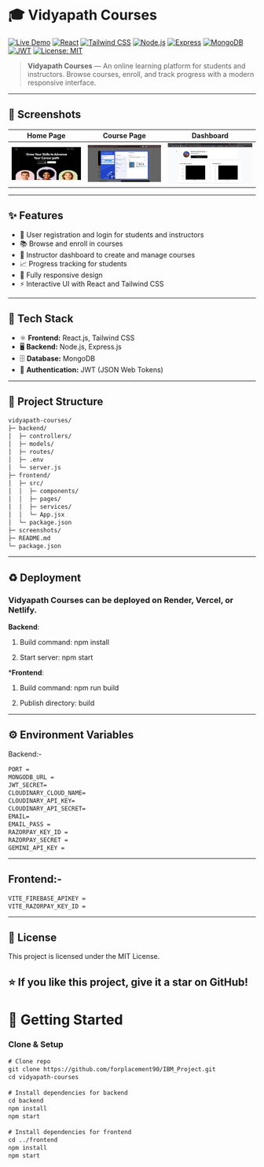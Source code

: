 # 🎓 Vidyapath Courses

[![Live Demo](https://img.shields.io/badge/Live-Demo-green?style=for-the-badge&logo=render)](https://vidyapath-coureses-1.onrender.com/)
[![React](https://img.shields.io/badge/Frontend-React-blue?style=for-the-badge&logo=react)](https://reactjs.org/)
[![Tailwind CSS](https://img.shields.io/badge/Styling-Tailwind%20CSS-blue?style=for-the-badge&logo=tailwind-css)](https://tailwindcss.com/)
[![Node.js](https://img.shields.io/badge/Backend-Node.js-brightgreen?style=for-the-badge&logo=node.js)](https://nodejs.org/)
[![Express](https://img.shields.io/badge/Server-Express-black?style=for-the-badge&logo=express)](https://expressjs.com/)
[![MongoDB](https://img.shields.io/badge/Database-MongoDB-green?style=for-the-badge&logo=mongodb)](https://www.mongodb.com/)
[![JWT](https://img.shields.io/badge/Authentication-JWT-orange?style=for-the-badge)](https://jwt.io/)
[![License: MIT](https://img.shields.io/badge/License-MIT-yellow?style=for-the-badge)](./LICENSE)

> **Vidyapath Courses** — An online learning platform for students and instructors. Browse courses, enroll, and track progress with a modern responsive interface.  

---

## 📸 Screenshots

| Home Page | Course Page | Dashboard |
|-----------|-------------|-----------|
| ![Home](https://github.com/sourav842741/Vidyapath-Coureses/blob/f5fd3e2d25b3593a10d0954a452e6bbe2ca478d6/Screenshot%202025-09-15%20204257.png) | ![Course](https://github.com/sourav842741/Vidyapath-Coureses/blob/d4be650b367eb20a84e175b1e1bc18e927fc6ea9/Screenshot%202025-09-15%20204554.png) | ![Dashboard](https://github.com/sourav842741/Vidyapath-Coureses/blob/fe31e03a781fe227bc2c86f3c160f57c16886052/Screenshot%202025-09-15%20204905.png) |

---

## ✨ Features

- 🔐 User registration and login for students and instructors  
- 📚 Browse and enroll in courses  
- 📝 Instructor dashboard to create and manage courses  
- 📈 Progress tracking for students  
- 📱 Fully responsive design  
- ⚡ Interactive UI with React and Tailwind CSS  

---

## 🧰 Tech Stack

- ⚛️ **Frontend:** React.js, Tailwind CSS  
- 🖥 **Backend:** Node.js, Express.js  
- 🗄 **Database:** MongoDB  
- 🔐 **Authentication:** JWT (JSON Web Tokens)  

---

## 📂 Project Structure
```base
vidyapath-courses/
├─ backend/
│  ├─ controllers/
│  ├─ models/
│  ├─ routes/
│  ├─ .env
│  └─ server.js
├─ frontend/
│  ├─ src/
│  │  ├─ components/
│  │  ├─ pages/
│  │  ├─ services/
│  │  └─ App.jsx
│  └─ package.json
├─ screenshots/
├─ README.md
└─ package.json
```
---
## ♻️ Deployment

### Vidyapath Courses can be deployed on Render, Vercel, or Netlify.

**Backend**:

1. Build command: npm install

2. Start server: npm start

***Frontend**:

1. Build command: npm run build

2. Publish directory: build
---

## ⚙️ Environment Variables
Backend:-
```
PORT = 
MONGODB_URL =
JWT_SECRET=
CLOUDINARY_CLOUD_NAME=
CLOUDINARY_API_KEY=
CLOUDINARY_API_SECRET=
EMAIL=
EMAIL_PASS =
RAZORPAY_KEY_ID =
RAZORPAY_SECRET = 
GEMINI_API_KEY =
```
---
## Frontend:-
```
VITE_FIREBASE_APIKEY = 
VITE_RAZORPAY_KEY_ID =
```
---
## 📜 License

This project is licensed under the MIT License.

⭐ If you like this project, give it a star on GitHub!
---

# 🚀 Getting Started
### Clone & Setup
```
# Clone repo
git clone https://github.com/forplacement90/IBM_Project.git
cd vidyapath-courses

# Install dependencies for backend
cd backend
npm install
npm start

# Install dependencies for frontend
cd ../frontend
npm install
npm start
```

